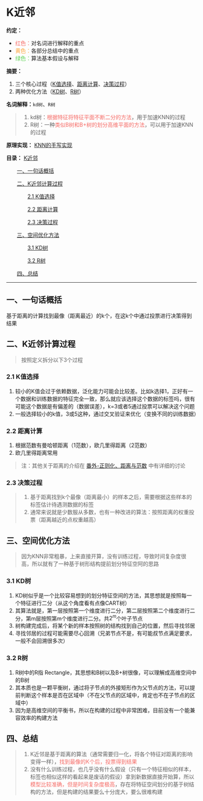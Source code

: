 
# K近邻
**约定：**
- <font color=F66A65>红色：</font>对名词进行解释的重点
- <font color=FDA63E>黄色：</font>各部分总结中的重点
- <font color=62D257>绿色：</font>算法基本假设与解释

**摘要：**
1. 三个核心过程（[K值选择](#21-K值选择)、[距离计算](#22-距离计算)、[决策过程](#23-决策过程)）
2. 两种优化方法（[KD树](#31-KD树)、[R树](#32-R树)）

**名词解释：**`kd树`、`R树`
> 1. kd树：<font color=F66A65>根据特征将特征平面不断二分的方法</font>，用于加速KNN的过程
> 2. R树：一种<font color=F66A65>类似B树和B+树的划分高维平面的方法</font>，可以用于加速KNN的过程

**原理实现：**
[KNN的手写实现]()

**目录：**
[K近邻](#K近邻)

&emsp;&emsp;[一、一句话概括](#一一句话概括)

&emsp;&emsp;[二、K近邻计算过程](#二K近邻计算过程)

&emsp;&emsp;&emsp;&emsp;[2.1&nbsp;K值选择](#21-K值选择)

&emsp;&emsp;&emsp;&emsp;[2.2&nbsp;距离计算](#22-距离计算)

&emsp;&emsp;&emsp;&emsp;[2.3&nbsp;决策过程](#23-决策过程)

&emsp;&emsp;[三、空间优化方法](#三空间优化方法)

&emsp;&emsp;&emsp;&emsp;[3.1&nbsp;KD树](#31-KD树)

&emsp;&emsp;&emsp;&emsp;[3.2&nbsp;R树](#32-R树)

&emsp;&emsp;[四、总结](#四总结)

----

## 一、一句话概括
基于距离的计算找到最像（距离最近）的k个，在这k个中通过投票进行决策得到结果

## 二、K近邻计算过程
> 按照定义拆分以下3个过程
### 2.1 K值选择
1. 较小的K值会过于依赖数据，泛化能力可能会比较差。比如k选择1，正好有一个数据和训练数据的特征完全一致，那么就应该选择这个数据的标签吗，很有可能这个数据是有偏差的（数据误差），k=3或者5通过投票可以解决这个问题
2. 一般选择较小的k值，3或5这种，通过交叉验证来优化（变换不同的训练数据）
### 2.2 距离计算
1. 根据范数有曼哈顿距离（1范数），欧几里得距离（2范数）
2. 欧几里得距离常用
> 注：其他关于距离的介绍在 [番外-正则化、距离与范数](./Extra4.md) 中有详细的讨论
### 2.3 决策过程
> 1. 基于距离找到k个最像（距离最小）的样本之后，需要根据这些样本的标签估计待遇测数据的标签
> 2. 通常来说就是少数服从多数，也有一种改进的算法：按照距离的权重投票（距离越近的点权重越高）

## 三、空间优化方法
> 因为KNN非常粗暴，上来直接开算，没有训练过程，导致时间复杂度很高，所以就有了一种基于树形结构提前划分特征空阿的思路
### 3.1 KD树
1. KD树似乎是一个比较容易想到的划分特征空间的方法，其思想就是按照每一个特征进行二分（从这个角度看有点像CART树）
2. 其算法就是，第一层按照第一个维度进行二分，第二层按照第二个维度进行二分，第m层按照第m个维度进行二分。共$2^m$个叶子节点
3. 树构建完成后，将某个新的样本按照树的结构找到自己的位置，然后寻找邻居
4. 寻找邻居的过程可能需要尽心回溯（兄弟节点不是，有可能叔节点满足要求，一般不会回溯很多次）
### 3.2 R树
1. R树中的R指 Rectangle，其思想和B树以及B+树很像，可以理解成高维空间中的B树
2. 其本质也是一颗平衡树，通过将子节点的外接矩形作为父节点的方法，可以提前判断这个样本是否在区域中（不在父节点的区域中，肯定也不在子节点的区域中）
3. 因为是高维空间的平衡书，所以在构建的过程中非常困难，目前没有一个能兼容效率的构建方法
## 四、总结
> 1. K近邻是基于距离的算法（通常需要归一化，将各个特征对距离的影响变得一样），<font color=F66A65>找到最像的K个后，投票得到结果</font>
> 2. 没有什么训练过程，也几乎没有什么假设（只有一个特征相似的样本，标签也相似这样的看起来是废话的假设）拿到新数据直接开始算，所以<font color=F66A65>模型比较准确，但是时间复杂度极高</font>，存在将特征空间划分的基于树结构的方法，但是构建的结果要么十分庞大，要么很难构建